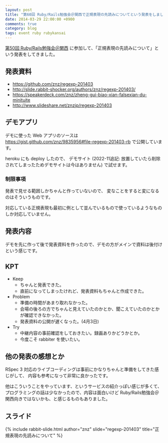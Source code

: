 ```yaml
---
layout: post
title: "第60回 Ruby/Rails勉強会＠関西で正規表現の先読みについてという発表をしました"
date: 2014-03-29 22:00:00 +0900
comments: true
category: blog
tags: event ruby rubykansai
---
```

[第50回 Ruby/Rails勉強会＠関西](https://github.com/rubykansai/workshops/wiki/Kansaiworkshop060) に参加して、「正規表現の先読みについて」という発表をしてきました。

<!--more-->

## 発表資料

- <https://github.com/znz/regexp-201403>
- <http://slide.rabbit-shocker.org/authors/znz/regexp-201403/>
- <https://speakerdeck.com/znz/zheng-gui-biao-xian-falsexian-du-minituite>
- <http://www.slideshare.net/znzjp/regexp-201403>

## デモアプリ

デモに使った Web アプリのソースは
<https://gist.github.com/znz/9835956#file-regexp-201403-rb>
で公開しています。

heroku にも deploy したので、
デモサイト (2022-11追記: 放置していたら削除されてしまったためデモサイトは今はありません)
で試せます。

### 制限事項

発表で見せる範囲しかちゃんと作っていないので、
変なことをすると変になるのはそういうものです。

対応している正規表現も最初に例として並んでいるもので使っているようなものしか対応していません。

## 発表内容

デモを先に作って後で発表資料を作ったので、デモの方がメインで資料は後付けという感じです。

## KPT

- Keep
  - ちゃんと発表できた。
  - 直前になってしまったけれど、発表資料もちゃんと作成できた。
- Problem
  - 準備の時間があまり取れなかった。
  - 会場の後ろの方でちゃんと見えていたのかとか、聞こえていたのかとかが確認できなかった。
  - 発表資料の公開が遅くなった。(4月3日)
- Try
  - 中継内容の事前確認をしておきたい。録画ありかどうかとか。
  - 今度こそ rabbiter を使いたい。

## 他の発表の感想とか

RSpec 3 対応のライブコーディングは事前にかなりちゃんと準備をしてきた感じがして、
内容も参考になって非常に良かったです。

他はこういうことをやっています、というサービスの紹介っぽい感じが多くて、
プログラミングの話は少なかったので、内容は面白いけど
Ruby/Rails勉強会＠関西向きではないかも、と感じるものもありました。

## スライド

{% include rabbit-slide.html author="znz" slide="regexp-201403" title="正規表現の先読みについて" %}
